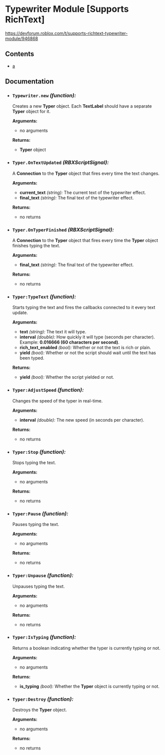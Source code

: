 # Typewriter Module \[Supports RichText\]
https://devforum.roblox.com/t/supports-richtext-typewriter-module/946868

## Contents
  * [a](#Typewriter.new)

## Documentation
<!-- ==================DOCUMENTATION-BEGIN================== -->
<!--=====-->
* ### `Typewriter.new` *(function):* <a id="Typewriter.new"></a>

  Creates a new **Typer** object. Each **TextLabel** should have a separate **Typer** object for it.
  
  **Arguments:**
    * no arguments
    
  **Returns:**
    * **Typer** object
<!--=====-->

<!--=====-->
* ### `Typer.OnTextUpdated` *(RBXScriptSignal):*
  
  A **Connection** to the **Typer** object that fires every time the text changes.
  
  **Arguments:**
    * **current_text** *(string):* The current text of the typewriter effect.
    * **final_text** *(string):* The final text of the typewriter effect.
  
  **Returns:**
    * no returns
<!--=====-->

<!--=====-->
* ### `Typer.OnTyperFinished` *(RBXScriptSignal):*

  A **Connection** to the **Typer** object that fires every time the **Typer** object finishes typing the text.
  
  **Arguments:**
    * **final_text** *(string):* The final text of the typewriter effect.
    
  **Returns:**
    * no returns
<!--=====-->

<!--=====-->
* ### `Typer:TypeText` *(function):*

  Starts typing the text and fires the callbacks connected to it every text update.
  
  **Arguments:**
    * **text** *(string):* The text it will type.
    * **interval** *(double):* How quickly it will type (seconds per character). Example: **0.016666 (60 characters per second)**.
    * **rich_text_enabled** *(bool):* Whether or not the text is rich or plain.
    * **yield** *(bool):* Whether or not the script should wait until the text has been typed.
    
  **Returns:**
    * **yield** *(bool):* Whether the script yielded or not.
<!--=====-->

<!--=====-->
* ### `Typer:AdjustSpeed` *(function):*

  Changes the speed of the typer in real-time.
  
  **Arguments:**
    * **interval** *(double):* The new speed (in seconds per character).
    
  **Returns:**
    * no returns
<!--=====-->

<!--=====-->
* ### `Typer:Stop` *(function):*

  Stops typing the text.
  
  **Arguments:**
    * no arguments
    
  **Returns:**
    * no returns
<!--=====-->

<!--=====-->
* ### `Typer:Pause` *(function):*

  Pauses typing the text.
  
  **Arguments:**
    * no arguments
    
  **Returns:**
    * no returns
<!--=====-->

<!--=====-->
* ### `Typer:Unpause` *(function):*

  Unpauses typing the text.
  
  **Arguments:**
    * no arguments
    
  **Returns:**
    * no returns
<!--=====-->

<!--=====-->
* ### `Typer:IsTyping` *(function):*

  Returns a boolean indicating whether the typer is currently typing or not.
  
  **Arguments:**
    * no arguments
    
  **Returns:**
    * **is_typing** *(bool):* Whether the **Typer** object is currently typing or not.
<!--=====-->

<!--=====-->
* ### `Typer:Destroy` *(function):*

  Destroys the **Typer** object.
  
  **Arguments:**
    * no arguments
    
  **Returns:**
    * no returns
<!--=====-->

<!-- ==================DOCUMENTATION-END================== -->
